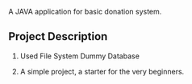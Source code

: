 
A JAVA application for basic donation system.

## Project Description

1. Used File System Dummy Database

2. A simple project, a starter for the very beginners.

